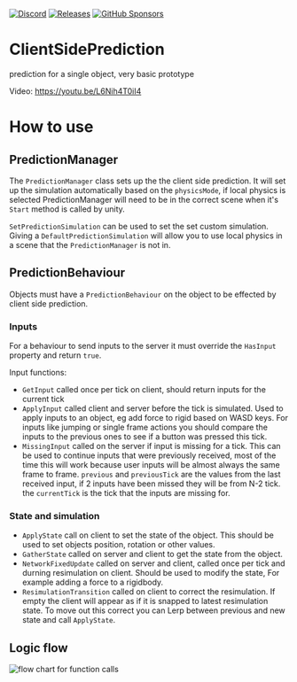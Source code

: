 [![Discord](https://img.shields.io/discord/809535064551456888.svg)](https://discordapp.com/invite/DTBPBYvexy)
[![Releases](https://img.shields.io/github/release/James-Frowen/ClientSidePrediction.svg?include_prereleases&sort=semver)](https://github.com/James-Frowen/ClientSidePrediction/releases/latest)
[![GitHub Sponsors](https://img.shields.io/github/sponsors/James-Frowen)](https://github.com/sponsors/James-Frowen)


# ClientSidePrediction

prediction for a single object, very basic prototype

Video: https://youtu.be/L6Nih4T0iI4

# How to use

## PredictionManager 

The `PredictionManager` class sets up the the client side prediction. It will set up the simulation automatically based on the `physicsMode`, if local physics is selected PredictionManager will need to be in the correct scene when it's `Start` method is called by unity.

`SetPredictionSimulation` can be used to set the set custom simulation. Giving a `DefaultPredictionSimulation` will allow you to use local physics in a scene that the `PredictionManager` is not in.

## PredictionBehaviour

Objects must have a `PredictionBehaviour` on the object to be effected by client side prediction.

### Inputs 

For a behaviour to send inputs to the server it must override the `HasInput` property and return `true`.

Input functions:
- `GetInput` called once per tick on client, should return inputs for the current tick
- `ApplyInput` called client and server before the tick is simulated. Used to apply inputs to an object, eg add force to rigid based on WASD keys. For inputs like jumping or single frame actions you should compare the inputs to the previous ones to see if a button was pressed this tick.
- `MissingInput` called on the server if input is missing for a tick. This can be used to continue inputs that were previously received, most of the time this will work because user inputs will be almost always the same frame to frame. `previous` and `previousTick` are the values from the last received input, if 2 inputs have been missed they will be from N-2 tick. the `currentTick` is the tick that the inputs are missing for.


### State and simulation

- `ApplyState` call on client to set the state of the object. This should be used to set objects position, rotation or other values.
- `GatherState` called on server and client to get the state from the object.
- `NetworkFixedUpdate` called on server and client, called once per tick and durning resimulation on client. Should be used to modify the state, For example adding a force to a rigidbody.
- `ResimulationTransition` called on client to correct the resimulation. If empty the client will appear as if it is snapped to latest resimulation state. To move out this correct you can Lerp between previous and new state and call `ApplyState`.

## Logic flow
![flow chart for function calls](./CSP_FlowChart.png)
